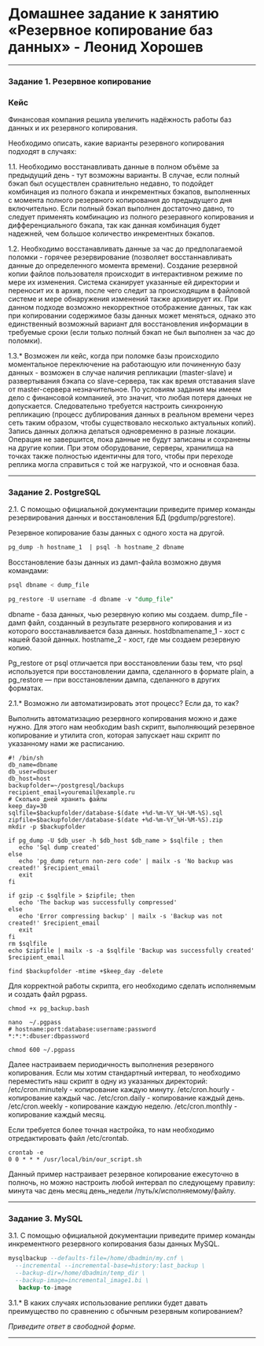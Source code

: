 # Домашнее задание к занятию «Резервное копирование баз данных» - Леонид Хорошев


---

### Задание 1. Резервное копирование

### Кейс
Финансовая компания решила увеличить надёжность работы баз данных и их резервного копирования. 

Необходимо описать, какие варианты резервного копирования подходят в случаях: 

1.1. Необходимо восстанавливать данные в полном объёме за предыдущий день - тут возможны варианты. В случае, если полный бэкап был осуществлен сравнительно недавно, то подойдет комбинация из полного бэкапа и инкрементных бэкапов, выполненных с момента полного резервного копирования до предыдущего дня включительно. Если полный бэкап выполнен достаточно давно, то следует применять комбинацию из полного резеравного копирования и дифференциального бэкапа, так как данная комбинация будет надежней, чем большое количество инкрементных бэкапов. 

1.2. Необходимо восстанавливать данные за час до предполагаемой поломки - горячее резервирование (позволяет восстаннавливать данные до определенного момента времени). Создание резервной копии файлов пользователя происходит в интерактивном режиме по мере их изменения. Система сканирует указанные ей директории и переносит их в архив, после чего следит за происходящим в файловой системе и мере обнаружения изменений также архивирует их. При данном подходе возможно некорректное отображение данных, так как при копировании содержимое базы данных может меняться, однако это единственный возможный вариант для восстановления информации в требуемые сроки (если только полный бэкап не был выполнен за час до поломки).

1.3.* Возможен ли кейс, когда при поломке базы происходило моментальное переключение на работающую или починенную базу данных - возможен в случае наличия репликации (master-slave) и развертывания бэкапа со slave-сервера, так как время отставания slave от master-сервера незначительное.  По условиям задания мы имеем дело с финансовой компанией, это значит, что любая потеря данных не допускается. Следовательно требуется настроить синхронную репликацию (процесс дублирования данных в реальном времени через сеть таким образом, чтобы существовало несколько актуальных копий). Запись данных должна делаться одновременно в разные локации. Операция не завершится, пока данные не будут записаны и сохранены на другие копии. При этом оборудование, серверы, хранилища на точках также полностью идентичны для того, чтобы при переходе реплика могла справиться с той же нагрузкой, что и основная база.


---

### Задание 2. PostgreSQL

2.1. С помощью официальной документации приведите пример команды резервирования данных и восстановления БД (pgdump/pgrestore).

Резервное копирование базы данных с одного хоста на другой.

```sql
pg_dump -h hostname_1  | psql -h hostname_2 dbname
```

Восстановление базы данных из дамп-файла возможно двумя командами:

```sql
psql dbname < dump_file
```

```sql
pg_restore -U username -d dbname -v "dump_file"
```
dbname - база данных, чью резервную копию мы создаем.
dump_file - дамп файл, созданный в результате резервного копирования и из которого восстанавливается база данных.
hostdbnamename_1 - хост с нашей базой данных.
hostname_2 - хост, где мы создаем резервную копию.

Pg_restore от psql отличается при восстановлении базы тем, что psql используется при восстановлении дампа, сделанного в формате plain, а pg_restore — при восстановлении дампа, сделанного в других форматах.

2.1.* Возможно ли автоматизировать этот процесс? Если да, то как?

Выполнить автоматизацию резервного копирования можно и даже нужно. Для этого нам необходим bash скрипт, выполняющий резервное копирование и утилита cron, которая запускает наш скрипт по указанному нами же расписанию.

```
#! /bin/sh
db_name=dbname
db_user=dbuser
db_host=host
backupfolder=~/postgresql/backups 
recipient_email=youremail@example.ru
# Сколько дней хранить файлы
keep_day=30
sqlfile=$backupfolder/database-$(date +%d-%m-%Y_%H-%M-%S).sql
zipfile=$backupfolder/database-$(date +%d-%m-%Y_%H-%M-%S).zip
mkdir -p $backupfolder

if pg_dump -U $db_user -h $db_host $db_name > $sqlfile ; then
   echo 'Sql dump created'
else
   echo 'pg_dump return non-zero code' | mailx -s 'No backup was created!' $recipient_email
   exit
fi

if gzip -c $sqlfile > $zipfile; then
   echo 'The backup was successfully compressed'
else
   echo 'Error compressing backup' | mailx -s 'Backup was not created!' $recipient_email
   exit
fi
rm $sqlfile 
echo $zipfile | mailx -s -a $sqlfile 'Backup was successfully created' $recipient_email
 
find $backupfolder -mtime +$keep_day -delete
```

Для корректной работы скрипта, его необходимо сделать исполняемым и создать файл pgpass.

```
chmod +x pg_backup.bash
```

```
nano  ~/.pgpass
# hostname:port:database:username:password
*:*:*:dbuser:dbpassword
```

```
chmod 600 ~/.pgpass
```

Далее настраиваем периодичность выполнения резервного копирования. Если мы хотим стандартный интервал, то необходимо переместить наш скрипт в одну из указанных директорий:
/etc/cron.minutely - копирование каждую минуту.
/etc/cron.hourly - копирование каждый час.
/etc/cron.daily - копирование каждый день.
/etc/cron.weekly - копирование каждую неделю.
/etc/cron.monthly - копирование каждый месяц.

Если требуется более точная настройка, то нам необходимо отредактировать файл /etc/crontab.

```
crontab -e
0 0 * * * /usr/local/bin/our_script.sh
```

Данный пример настраивает резервное копирование ежесуточно в полночь, но можно настроить любой интервал по следующему правилу:
минута час день месяц день_недели /путь/к/исполняемому/файлу.

---

### Задание 3. MySQL

3.1. С помощью официальной документации приведите пример команды инкрементного резервного копирования базы данных MySQL.

```sql
mysqlbackup --defaults-file=/home/dbadmin/my.cnf \
  --incremental --incremental-base=history:last_backup \
  --backup-dir=/home/dbadmin/temp_dir \
  --backup-image=incremental_image1.bi \
   backup-to-image
```

3.1.* В каких случаях использование реплики будет давать преимущество по сравнению с обычным резервным копированием?

*Приведите ответ в свободной форме.*

---
